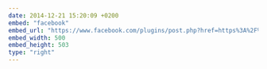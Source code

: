 ```yaml
---
date: 2014-12-21 15:20:09 +0200
embed: "facebook"
embed_url: "https://www.facebook.com/plugins/post.php?href=https%3A%2F%2Fwww.facebook.com%2Fphoto.php%3Ffbid%3D911480772195802%26set%3Da.104335782910309.8361.100000016644208%26type%3D3&width=500"
embed_width: 500
embed_height: 503
type: "right"
---
```


